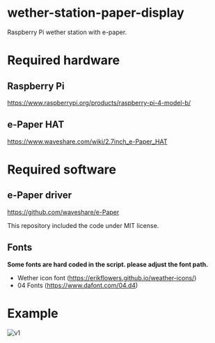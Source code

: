 # wether-station-paper-display
Raspberry Pi wether station with e-paper.

# Required hardware
## Raspberry Pi
https://www.raspberrypi.org/products/raspberry-pi-4-model-b/

## e-Paper HAT
https://www.waveshare.com/wiki/2.7inch_e-Paper_HAT

# Required software
## e-Paper driver
https://github.com/waveshare/e-Paper

This repository included the code under MIT license.

## Fonts
**Some fonts are hard coded in the script. please adjust the font path.**
* Wether icon font (https://erikflowers.github.io/weather-icons/)
* 04 Fonts (https://www.dafont.com/04.d4)

# Example

![v1](https://github.com/kotamorishi/wether-station-paper-display/raw/main/example_images/v1.jpg)
